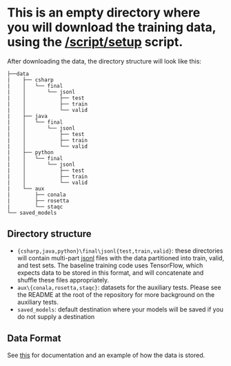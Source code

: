 # This is an empty directory where you will download the training data, using the [/script/setup](/script/setup) script.

After downloading the data, the directory structure will look like this:

```
├──data
|    ├── csharp
|    │   └── final
|    │       └── jsonl
|    │           ├── test
|    │           ├── train
|    │           └── valid
|    ├── java
|    │   └── final
|    │       └── jsonl
|    │           ├── test
|    │           ├── train
|    │           └── valid
|    ├── python
|    │   └── final
|    │       └── jsonl
|    │           ├── test
|    │           ├── train
|    │           └── valid
|    └── aux
|        ├── conala
|        ├── rosetta
|        └── staqc
└── saved_models
```

## Directory structure

- `{csharp,java,python}\final\jsonl{test,train,valid}`:  these directories will contain multi-part [jsonl](http://jsonlines.org/) files with the data partitioned into train, valid, and test sets.  The baseline training code uses TensorFlow, which expects data to be stored in this format, and will concatenate and shuffle these files appropriately.
- `aux\{conala,rosetta,staqc}`: datasets for the auxiliary tests.  Please see the README at the root of the repository for more background on the auxiliary tests.
- `saved_models`: default destination where your models will be saved if you do not supply a destination

## Data Format

See [this](docs/DATA_FORMAT.md) for documentation and an example of how the data is stored.
